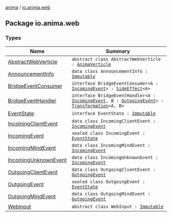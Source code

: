 [anima](../index.md) / [io.anima.web](./index.md)

## Package io.anima.web

### Types

| Name | Summary |
|---|---|
| [AbstractWebVerticle](-abstract-web-verticle/index.md) | `abstract class AbstractWebVerticle : `[`AnimaVerticle`](../io.anima/-anima-verticle/index.md) |
| [AnnouncementInfo](-announcement-info/index.md) | `data class AnnouncementInfo : `[`Immutable`](../io.anima.transform/-immutable/index.md) |
| [BridgeEventConsumer](-bridge-event-consumer.md) | `interface BridgeEventConsumer<A : `[`IncomingEvent`](-incoming-event/index.md)`> : `[`SideEffect`](../io.anima.transform/-side-effect/index.md)`<A>` |
| [BridgeEventHandler](-bridge-event-handler.md) | `interface BridgeEventHandler<A : `[`IncomingEvent`](-incoming-event/index.md)`, B : `[`OutgoingEvent`](-outgoing-event/index.md)`> : `[`Transformation`](../io.anima.transform/-transformation/index.md)`<A, B>` |
| [EventState](-event-state/index.md) | `interface EventState : `[`Immutable`](../io.anima.transform/-immutable/index.md) |
| [IncomingClientEvent](-incoming-client-event/index.md) | `data class IncomingClientEvent : `[`IncomingEvent`](-incoming-event/index.md) |
| [IncomingEvent](-incoming-event/index.md) | `sealed class IncomingEvent : `[`EventState`](-event-state/index.md) |
| [IncomingMindEvent](-incoming-mind-event/index.md) | `data class IncomingMindEvent : `[`IncomingEvent`](-incoming-event/index.md) |
| [IncomingUnknownEvent](-incoming-unknown-event/index.md) | `data class IncomingUnknownEvent : `[`IncomingEvent`](-incoming-event/index.md) |
| [OutgoingClientEvent](-outgoing-client-event/index.md) | `data class OutgoingClientEvent : `[`OutgoingEvent`](-outgoing-event/index.md) |
| [OutgoingEvent](-outgoing-event/index.md) | `sealed class OutgoingEvent : `[`EventState`](-event-state/index.md) |
| [OutgoingMindEvent](-outgoing-mind-event/index.md) | `data class OutgoingMindEvent : `[`OutgoingEvent`](-outgoing-event/index.md) |
| [WebInput](-web-input/index.md) | `abstract class WebInput : `[`Immutable`](../io.anima.transform/-immutable/index.md) |
